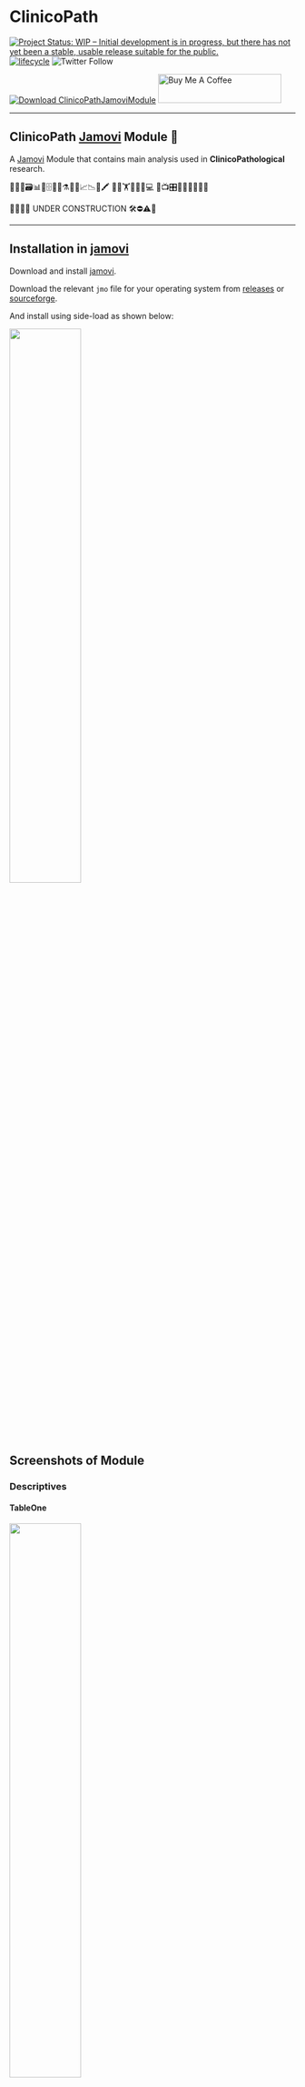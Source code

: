 
<!-- README.md is generated from README.Rmd. Please edit that file -->

# ClinicoPath

<!-- badges: start -->

[![Project Status: WIP – Initial development is in progress, but there
has not yet been a stable, usable release suitable for the
public.](https://www.repostatus.org/badges/latest/wip.svg)](https://www.repostatus.org/#wip)
[![lifecycle](https://img.shields.io/badge/lifecycle-experimental-orange.svg)](https://www.tidyverse.org/lifecycle/)
![Twitter
Follow](https://img.shields.io/twitter/follow/serdarbalci?style=social)
<!-- badges: end -->

[![Download
ClinicoPathJamoviModule](https://a.fsdn.com/con/app/sf-download-button)](https://sourceforge.net/projects/clinicopathjamovimodule/files/latest/download)
<a href="https://www.buymeacoffee.com/bS0teIs" target="_blank"><img src="https://cdn.buymeacoffee.com/buttons/arial-orange.png" alt="Buy Me A Coffee" style="height: 51px !important;width: 217px !important;" ></a>

-----

## ClinicoPath [Jamovi](https://www.jamovi.org) Module 🔬

A [Jamovi](https://www.jamovi.org) Module that contains main analysis
used in **ClinicoPathological** research.

🔬👀📑🗃📊🏨🗄📇📖⚗📝🎶📈📉📃🖍 🔬🔬🏋🚴🚙👨💻 📸📺🎛🔭🔬💊🔐🍫🌸

🔬🔬🔬🔬 UNDER CONSTRUCTION 🛠⛔️⚠️🔩

-----

## Installation in [jamovi](https://www.jamovi.org)

Download and install [jamovi](https://www.jamovi.org).

Download the relevant `jmo` file for your operating system from
[releases](https://github.com/sbalci/ClinicoPathJamoviModule/releases/)
or
[sourceforge](https://sourceforge.net/projects/clinicopathjamovimodule/files/latest/download).

And install using side-load as shown below:

<img src="man/figures/jamovi-sideload.gif" align="center" width = 50% />

## Screenshots of Module

### Descriptives

#### TableOne

<img src="man/figures/jamovi-and-R-tableone.gif" align="center" width = 50% />

#### WriteSummary

<img src="man/figures/jamovi-write-summary-continious-variables.gif" align="center" width = 50% />

#### Report General Features

<img src="man/figures/jamovi-and-R-report.gif" align="center" width = 50% />

#### Frequencies

### Comparisons

#### CrossTable

<img src="man/figures/jamovi-and-R-tangram.png" align="center" width = 50% />

<img src="man/figures/jamovi-and-CrossTable-FinalFit.png" align="center" width = 50% />

#### GGStatsPlot2

<img src="man/figures/jamovi-and-R-ggstatsplot.png" align="center" width = 50% />

### Survival

#### FinalFit

<img src="man/figures/jamovi-and-survival-analysis-finalfit.png" align="center" width = 50% />

<img src="man/figures/jamovi-and-survival-analysis-finalfit-2.png" align="center" width = 50% />

<img src="man/figures/jamovi-and-survival-analysis-finalfit-3.png" align="center" width = 50% />

#### FinalFit Multivariate Survival

<img src="man/figures/jamovi-and-survival-analysis-multivariate-finalfit.png" align="center" width = 50% />

### Decision

#### Medical Decision

<img src="man/figures/jamovi-and-R-caret-from-data.png" align="center" width = 50% />

#### Decision Calculator

<img src="man/figures/jamovi-and-R-caret-user-input.png" align="center" width = 50% />

### Correlation

#### Correlation

### Agreement

#### Interrater Intrarater Reliability

## Installation in R

<!-- You can install the released version of ClinicoPath from [CRAN](https://CRAN.R-project.org) with: -->

<!-- ``` r -->

<!-- install.packages("ClinicoPath") -->

<!-- ``` -->

You can install the development version from
[GitHub](https://github.com/) with:

``` r
# install.packages("devtools")
devtools::install_github("sbalci/ClinicoPathJamoviModule")
```

## Development Status

|                                                                                                                                                                                                                     **Status** |                                                                                                                                                                                                                                                           **Check, CI** |                                                                                                                                                **Recency, Updates** |                                                                                                                                                       **Webpage, Links, Size, Download** |                                                                                                                                                                                              **Dependencies** |                                                                                                                                                                                                                                                                                                                                                                    **Interaction, Shares** |
| -----------------------------------------------------------------------------------------------------------------------------------------------------------------------------------------------------------------------------: | ----------------------------------------------------------------------------------------------------------------------------------------------------------------------------------------------------------------------------------------------------------------------: | ------------------------------------------------------------------------------------------------------------------------------------------------------------------: | ---------------------------------------------------------------------------------------------------------------------------------------------------------------------------------------: | ------------------------------------------------------------------------------------------------------------------------------------------------------------------------------------------------------------: | -----------------------------------------------------------------------------------------------------------------------------------------------------------------------------------------------------------------------------------------------------------------------------------------------------------------------------------------------------------------------------------------: |
| [![Project Status: WIP – Initial development is in progress, but there has not yet been a stable, usable release suitable for the public.](https://www.repostatus.org/badges/latest/wip.svg)](https://www.repostatus.org/#wip) |                                                                                                                                                                       ![R-CMD-check](https://github.com/sbalci/ClinicoPathJamoviModule/workflows/R-CMD-check/badge.svg) | [![GitHub last commit](https://img.shields.io/github/last-commit/sbalci/clinicopathjamovimodule)](https://github.com/sbalci/clinicopathjamovimodule/commits/master) |                                   [![Website](https://img.shields.io/badge/website-clinicopathjamovimodule-orange.svg?colorB=E91E63)](https://sbalci.github.io/clinicopathjamovimodule/) |                                                                                                    [![minimal R version](https://img.shields.io/badge/R%3E%3D-3.6.0-6666ff.svg)](https://cran.r-project.org/) |                                                                                                                                                                                                                                      [![GitHub issues](https://img.shields.io/github/issues/sbalci/clinicopathjamovimodule.svg)](https://github.com/sbalci/clinicopathjamovimodule/issues) |
|                                                                                                           [![lifecycle](https://img.shields.io/badge/lifecycle-experimental-orange.svg)](https://www.tidyverse.org/lifecycle/) |                                                                                [![Coverage Status](https://coveralls.io/repos/github/sbalci/clinicopathjamovimodule/badge.svg?branch=master)](https://coveralls.io/github/sbalci/clinicopathjamovimodule?branch=master) |     [![Last-changedate](https://img.shields.io/badge/last%20change-2020--02--07-yellowgreen.svg)](https://github.com/sbalci/clinicopathjamovimodule/commits/master) |                                                                                                                                                                                      aaa |                 [![Libraries.io dependency status for GitHub repo](https://img.shields.io/librariesio/github/sbalci/clinicopathjamovimodule.svg)](https://libraries.io/github/sbalci/clinicopathjamovimodule) |                                                                                                                                                                                                                                       [![GitHub forks](https://img.shields.io/github/forks/sbalci/clinicopathjamovimodule.svg)](https://github.com/sbalci/clinicopathjamovimodule/network) |
|                                                                       [![stability-experimental](https://img.shields.io/badge/stability-experimental-orange.svg)](https://github.com/joethorley/stability-badges#experimental) |                                                                                                                         [![Build Status](https://travis-ci.com/sbalci/ClinicoPathJamoviModule.svg?branch=master)](https://travis-ci.com/sbalci/ClinicoPathJamoviModule) |                [![GitHub version](https://img.shields.io/badge/GitHub-0.0.1.1000-orange.svg?style=flat-square)](https://github.com/sbalci/clinicopathjamovimodule/) | [![Download ClinicoPathJamoviModule](https://img.shields.io/sourceforge/dt/clinicopathjamovimodule.svg)](https://sourceforge.net/projects/clinicopathjamovimodule/files/latest/download) | [![Requirements Status](https://requires.io/github/sbalci/ClinicoPathJamoviModule/requirements.svg?branch=gh-pages)](https://requires.io/github/sbalci/ClinicoPathJamoviModule/requirements/?branch=gh-pages) |                                                                                                                                                                                                                                    [![GitHub stars](https://img.shields.io/github/stars/sbalci/clinicopathjamovimodule.svg)](https://github.com/sbalci/clinicopathjamovimodule/stargazers) |
|                                                                                                                                            ![GitHub](https://img.shields.io/github/license/sbalci/clinicopathjamovimodule.svg) |                                                                                                                [![Build status](https://ci.appveyor.com/api/projects/status/ftdd497g9qamm4ov?svg=true)](https://ci.appveyor.com/project/sbalci/clinicopathjamovimodule) |                                                                                                                                                                   3 |                  [![GitHub code size in bytes](https://img.shields.io/github/languages/code-size/sbalci/clinicopathjamovimodule.svg)](https://github.com/sbalci/clinicopathjamovimodule) |                                                                                                                                                                                                             5 |                                                                                                                                                                                                                     [![Github Stars](https://img.shields.io/github/stars/sbalci/clinicopathjamovimodule.svg?style=social&label=Github)](https://github.com/sbalci/clinicopathjamovimodule) |
|                                                                                                                                                                                                                              1 |                                                                                                                  [![codecov](https://codecov.io/gh/sbalci/ClinicoPathJamoviModule/branch/master/graph/badge.svg)](https://codecov.io/gh/sbalci/ClinicoPathJamoviModule) |                                                                                                                                                                   3 |                                                                                                                                                                                        4 |                                                                                                                                                                                                             5 | [![Twitter](https://img.shields.io/twitter/url/https/github.com/sbalci/clinicopathjamovimodule.svg?style=social)](https://twitter.com/intent/tweet?text=A%20@jamovistats%20module%20for%20%23histopathology%20%23clinicopathology%20%23pathology%20%23research%20using%20various%20%23rstats%20packages%20📦.%20@serdarbalci&url=https%3A%2F%2Fsbalci.github.io%2ClinicoPathJamoviModule%2) |
|                                                                                                                                                                                                                              1 |                                                                                                                             [![CircleCI](https://circleci.com/gh/sbalci/ClinicoPathJamoviModule.svg?style=svg)](https://circleci.com/gh/sbalci/ClinicoPathJamoviModule) |                                                                                                                                                                   3 |                                                                                                                                                                                        4 |                                                                                                                                                                                                             5 |                                                                                                                                                                                                                        [![contributions welcome](https://img.shields.io/badge/contributions-welcome-brightgreen.svg?style=flat)](https://github.com/sbalci/clinicopathjamovimodule/issues) |
|                                                                                                                                                                                                                              1 | [![Codacy Badge](https://api.codacy.com/project/badge/Grade/e15104a9086c48d39f7cd822972d399f)](https://www.codacy.com/manual/drserdarbalci/JournalWatchPBPath?utm_source=github.com&utm_medium=referral&utm_content=sbalci/JournalWatchPBPath&utm_campaign=Badge_Grade) |                                                                                                                                                                   3 |                                                                                                                                                                                        4 |                                                                                                                                                                                                             5 |                                                                                                                                                                                                                                                                                  [![Say Thanks\!](https://img.shields.io/badge/Say%20Thanks-!-1EAEDB.svg)](https://saythanks.io/to/sbalci) |
|                                                                                                                                                                                                                              1 |                                                                                           [![CodeFactor](https://www.codefactor.io/repository/github/sbalci/clinicopathjamovimodule/badge)](https://www.codefactor.io/repository/github/sbalci/clinicopathjamovimodule) |                                                                                                                                                                   3 |                                                                                                                                                                                        4 |                                                                                                                                                                                                             5 |                                                                                                                                                                                                                                                                                                                                                                                          6 |
|                                                                                                                                                                                                                              1 |                                                                                                                                   [![DepShield Badge](https://depshield.sonatype.org/badges/sbalci/clinicopathjamovimodule/depshield.svg)](https://depshield.github.io) |                                                                                                                                                                   3 |                                                                                                                                                                                        4 |                                                                                                                                                                                                             5 |                                                                                                                                                                                                                                                                                                                                                                                          6 |
|                                                                                                                                                                                                                              1 |                [![GuardRails badge](https://badges.guardrails.io/sbalci/ClinicoPathJamoviModule.svg?token=9402aef8ace3415bad8f423a384b631c7319e5faffc96e2e299b603ace62d68e&provider=github)](https://dashboard.guardrails.io/default/gh/sbalci/ClinicoPathJamoviModule) |                                                                                                                                                                   3 |                                                                                                                                                                                        4 |                                                                                                                                                                                                             5 |                                                                                                                                                                                                                                                                                                                                                                                          6 |

![GitHub Release
Date](https://img.shields.io/github/release-date/sbalci/clinicopathjamovimodule)
![GitHub last
commit](https://img.shields.io/github/last-commit/sbalci/clinicopathjamovimodule)
![GitHub commit
activity](https://img.shields.io/github/commit-activity/m/sbalci/clinicopathjamovimodule)
![GitHub
followers](https://img.shields.io/github/followers/sbalci?style=social)
![GitHub
forks](https://img.shields.io/github/forks/sbalci/clinicopathjamovimodule?style=social)
![GitHub
stars](https://img.shields.io/github/stars/sbalci/clinicopathjamovimodule?style=social)
![GitHub
watchers](https://img.shields.io/github/watchers/sbalci/clinicopathjamovimodule?style=social)
![Twitter
URL](https://img.shields.io/twitter/url?style=social&url=https%3A%2F%2Fsbalci.github.io%2FClinicoPathJamoviModule%2F)

![Twitter
Follow](https://img.shields.io/twitter/follow/serdarbalci?style=social)

![GitHub](https://img.shields.io/github/license/sbalci/clinicopathjamovimodule)

![GitHub
issues](https://img.shields.io/github/issues/sbalci/clinicopathjamovimodule)

[![Maintainability](https://api.codeclimate.com/v1/badges/692e4af79330f43dac48/maintainability)](https://codeclimate.com/github/sbalci/ClinicoPathJamoviModule/maintainability)

[![Test
Coverage](https://api.codeclimate.com/v1/badges/692e4af79330f43dac48/test_coverage)](https://codeclimate.com/github/sbalci/ClinicoPathJamoviModule/test_coverage)

[![DepShield
Badge](https://depshield.sonatype.org/badges/sbalci/ClinicoPathJamoviModule/depshield.svg)](https://depshield.github.io)

<https://zenodo.org/account/settings/github/repository/sbalci/ClinicoPathJamoviModule>

DOI 10.17605/OSF.IO/9SZUD

<https://osf.io/9szud/>

<a class="twitter-follow-button" data-show-count="false" href="https://twitter.com/serdarbalci">Follow
@serdarbalci</a>

<script async src="https://platform.twitter.com/widgets.js" charset="utf-8"></script>

[![Download
ClinicoPathJamoviModule](https://sourceforge.net/sflogo.php?type=13&group_id=3162830)](https://sourceforge.net/p/clinicopathjamovimodule/)

<a class="bmc-button" target="_blank" href="https://www.buymeacoffee.com/bS0teIs"><img src="https://cdn.buymeacoffee.com/buttons/bmc-new-btn-logo.svg" alt="Buy me a coffee"><span style="margin-left:15px;font-size:28px !important;">Buy
me a coffee</span></a>
